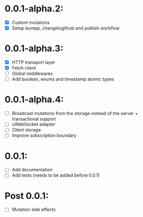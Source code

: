 # 0.0.1-alpha.2:

- [X] Custom mutations
- [X] Setup bumpp, changelogithub and publish workflow

# 0.0.1-alpha.3:

- [X] HTTP transport layer
- [X] Fetch client
- [ ] Global middlewares
- [ ] Add boolean, enums and timestamp atomic types

# 0.0.1-alpha.4:

- [ ] Broadcast mutations from the storage instead of the server + transactional support
- [ ] uWebSocket adapter
- [ ] Client storage
- [ ] Improve subscription boundary

# 0.0.1:

- [ ] Add documentation
- [ ] Add tests (needs to be added before 0.0.1)

# Post 0.0.1:

- [ ] Mutation side effects